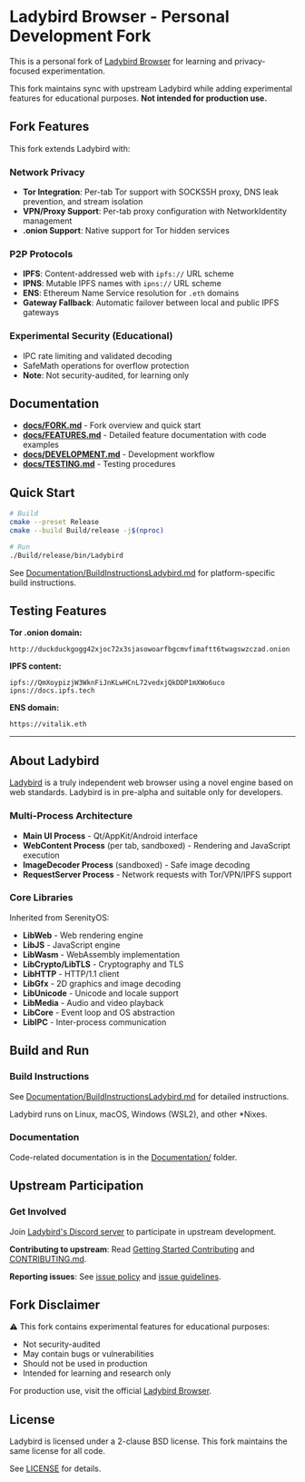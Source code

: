 # Ladybird Browser - Personal Development Fork

This is a personal fork of [Ladybird Browser](https://github.com/LadybirdBrowser/ladybird) for learning and privacy-focused experimentation.

This fork maintains sync with upstream Ladybird while adding experimental features for educational purposes. **Not intended for production use.**

## Fork Features

This fork extends Ladybird with:

### Network Privacy
- **Tor Integration**: Per-tab Tor support with SOCKS5H proxy, DNS leak prevention, and stream isolation
- **VPN/Proxy Support**: Per-tab proxy configuration with NetworkIdentity management
- **.onion Support**: Native support for Tor hidden services

### P2P Protocols
- **IPFS**: Content-addressed web with `ipfs://` URL scheme
- **IPNS**: Mutable IPFS names with `ipns://` URL scheme
- **ENS**: Ethereum Name Service resolution for `.eth` domains
- **Gateway Fallback**: Automatic failover between local and public IPFS gateways

### Experimental Security (Educational)
- IPC rate limiting and validated decoding
- SafeMath operations for overflow protection
- **Note**: Not security-audited, for learning only

## Documentation

- **[docs/FORK.md](docs/FORK.md)** - Fork overview and quick start
- **[docs/FEATURES.md](docs/FEATURES.md)** - Detailed feature documentation with code examples
- **[docs/DEVELOPMENT.md](docs/DEVELOPMENT.md)** - Development workflow
- **[docs/TESTING.md](docs/TESTING.md)** - Testing procedures

## Quick Start

```bash
# Build
cmake --preset Release
cmake --build Build/release -j$(nproc)

# Run
./Build/release/bin/Ladybird
```

See [Documentation/BuildInstructionsLadybird.md](Documentation/BuildInstructionsLadybird.md) for platform-specific build instructions.

## Testing Features

**Tor .onion domain:**
```
http://duckduckgogg42xjoc72x3sjasowoarfbgcmvfimaftt6twagswzczad.onion
```

**IPFS content:**
```
ipfs://QmXoypizjW3WknFiJnKLwHCnL72vedxjQkDDP1mXWo6uco
ipns://docs.ipfs.tech
```

**ENS domain:**
```
https://vitalik.eth
```

---

## About Ladybird

[Ladybird](https://ladybird.org) is a truly independent web browser using a novel engine based on web standards. Ladybird is in pre-alpha and suitable only for developers.

### Multi-Process Architecture

- **Main UI Process** - Qt/AppKit/Android interface
- **WebContent Process** (per tab, sandboxed) - Rendering and JavaScript execution
- **ImageDecoder Process** (sandboxed) - Safe image decoding
- **RequestServer Process** - Network requests with Tor/VPN/IPFS support

### Core Libraries

Inherited from SerenityOS:

- **LibWeb** - Web rendering engine
- **LibJS** - JavaScript engine
- **LibWasm** - WebAssembly implementation
- **LibCrypto/LibTLS** - Cryptography and TLS
- **LibHTTP** - HTTP/1.1 client
- **LibGfx** - 2D graphics and image decoding
- **LibUnicode** - Unicode and locale support
- **LibMedia** - Audio and video playback
- **LibCore** - Event loop and OS abstraction
- **LibIPC** - Inter-process communication

## Build and Run

### Build Instructions

See [Documentation/BuildInstructionsLadybird.md](Documentation/BuildInstructionsLadybird.md) for detailed instructions.

Ladybird runs on Linux, macOS, Windows (WSL2), and other *Nixes.

### Documentation

Code-related documentation is in the [Documentation/](Documentation/) folder.

## Upstream Participation

### Get Involved

Join [Ladybird's Discord server](https://discord.gg/nvfjVJ4Svh) to participate in upstream development.

**Contributing to upstream**: Read [Getting Started Contributing](Documentation/GettingStartedContributing.md) and [CONTRIBUTING.md](CONTRIBUTING.md).

**Reporting issues**: See [issue policy](CONTRIBUTING.md#issue-policy) and [issue guidelines](ISSUES.md).

## Fork Disclaimer

⚠️ This fork contains experimental features for educational purposes:

- Not security-audited
- May contain bugs or vulnerabilities
- Should not be used in production
- Intended for learning and research only

For production use, visit the official [Ladybird Browser](https://github.com/LadybirdBrowser/ladybird).

## License

Ladybird is licensed under a 2-clause BSD license. This fork maintains the same license for all code.

See [LICENSE](LICENSE) for details.
